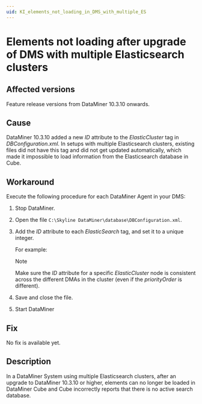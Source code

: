 ```yaml
---
uid: KI_elements_not_loading_in_DMS_with_multiple_ES
---
```


# Elements not loading after upgrade of DMS with multiple Elasticsearch clusters

## Affected versions

Feature release versions from DataMiner 10.3.10 onwards.

## Cause

DataMiner 10.3.10 added a new *ID* attribute to the *ElasticCluster* tag in *DBConfiguration.xml*. In setups with multiple Elasticsearch clusters, existing files did not have this tag and did not get updated automatically, which made it impossible to load information from the Elasticsearch database in Cube.

## Workaround

Execute the following procedure for each DataMiner Agent in your DMS:

1. Stop DataMiner.

1. Open the file `C:\Skyline DataMiner\database\DBConfiguration.xml`.

1. Add the *ID* attribute to each *ElasticSearch* tag, and set it to a unique integer.

   For example:

   <ElasticCluster priorityOrder="0" ID="0">

   > [!NOTE]
   > Make sure the *ID* attribute for a specific *ElasticCluster* node is consistent across the different DMAs in the cluster (even if the *priorityOrder* is different).

1. Save and close the file.

1. Start DataMiner

## Fix

No fix is available yet.<!-- RN 37446 -->

## Description

In a DataMiner System using multiple Elasticsearch clusters, after an upgrade to DataMiner 10.3.10 or higher, elements can no longer be loaded in DataMiner Cube and Cube incorrectly reports that there is no active search database.
